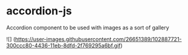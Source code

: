 # accordion-js
Accordion component to be used with images as a sort of gallery

![] (https://user-images.githubusercontent.com/26651389/102887721-300ccc80-4436-11eb-8dfd-2f769295a6bf.gif)
